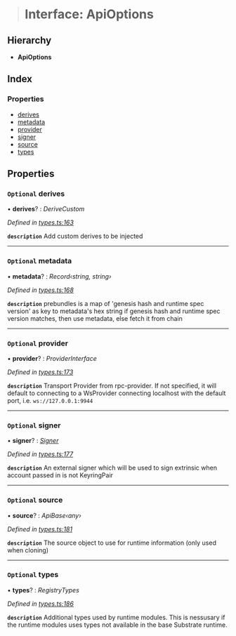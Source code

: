 > # Interface: ApiOptions

## Hierarchy

* **ApiOptions**

## Index

### Properties

* [derives](_types_.apioptions.md#optional-derives)
* [metadata](_types_.apioptions.md#optional-metadata)
* [provider](_types_.apioptions.md#optional-provider)
* [signer](_types_.apioptions.md#optional-signer)
* [source](_types_.apioptions.md#optional-source)
* [types](_types_.apioptions.md#optional-types)

## Properties

### `Optional` derives

• **derives**? : *DeriveCustom*

*Defined in [types.ts:163](https://github.com/polkadot-js/api/blob/a47b2ec/packages/api/src/types.ts#L163)*

**`description`** Add custom derives to be injected

___

### `Optional` metadata

• **metadata**? : *Record‹string, string›*

*Defined in [types.ts:168](https://github.com/polkadot-js/api/blob/a47b2ec/packages/api/src/types.ts#L168)*

**`description`** prebundles is a map of 'genesis hash and runtime spec version' as key to metadata's hex string
if genesis hash and runtime spec version matches, then use metadata, else fetch it from chain

___

### `Optional` provider

• **provider**? : *ProviderInterface*

*Defined in [types.ts:173](https://github.com/polkadot-js/api/blob/a47b2ec/packages/api/src/types.ts#L173)*

**`description`** Transport Provider from rpc-provider. If not specified, it will default to
connecting to a WsProvider connecting localhost with the default port, i.e. `ws://127.0.0.1:9944`

___

### `Optional` signer

• **signer**? : *[Signer](_types_.signer.md)*

*Defined in [types.ts:177](https://github.com/polkadot-js/api/blob/a47b2ec/packages/api/src/types.ts#L177)*

**`description`** An external signer which will be used to sign extrinsic when account passed in is not KeyringPair

___

### `Optional` source

• **source**? : *ApiBase‹any›*

*Defined in [types.ts:181](https://github.com/polkadot-js/api/blob/a47b2ec/packages/api/src/types.ts#L181)*

**`description`** The source object to use for runtime information (only used when cloning)

___

### `Optional` types

• **types**? : *RegistryTypes*

*Defined in [types.ts:186](https://github.com/polkadot-js/api/blob/a47b2ec/packages/api/src/types.ts#L186)*

**`description`** Additional types used by runtime modules. This is nessusary if the runtime modules
uses types not available in the base Substrate runtime.